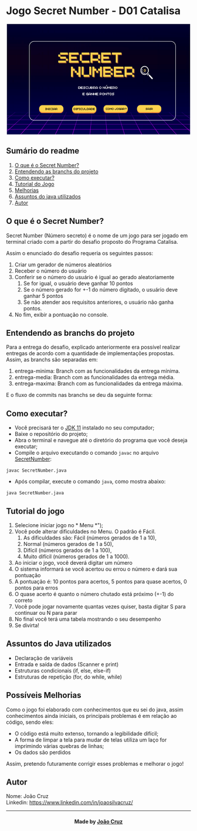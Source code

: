 # Jogo Secret Number - D01 Catalisa
<div align="center">
<img src="https://github.com/joaocruzzup/d01-secretnumber/blob/main/src/secretNumber.png" width="500" height="300" alt="Descrição da imagem">
</div>

## Sumário do readme

1. [O que é o Secret Number?](#em-qual-linguagem-é-feito-o-readmemd)
2. [Entendendo as branchs do projeto]()
3. [Como executar?](#criando-um-readme)
4. [Tutorial do Jogo](#como-escrever-em-markdown)
5. [Melhorias](#tabela-resumo-dos-principais-comandos)
6. [Assuntos do java utilizados](#assuntos-do-java-utilizados)
7. [Autor](#autor)

## O que é o Secret Number?

Secret Number (Número secreto) é o nome de um jogo para ser jogado em terminal criado com a partir do desafio proposto do Programa Catalisa.

Assim o enunciado do desafio requeria os seguintes passos:
1. Criar um gerador de números aleatórios
2. Receber o número do usuário
3. Conferir se o número do usuário é igual ao gerado aleatoriamente
   1. Se for igual, o usuário deve ganhar 10 pontos
   2. Se o número gerado for +-1 do número digitado, o usuário deve ganhar 5 pontos
   3. Se não atender aos requisitos anteriores, o usuário não ganha pontos.
4. No fim, exibir a pontuação no console.

## Entendendo as branchs do projeto

Para a entrega do desafio, explicado anteriormente era possível realizar entregas de acordo com a quantidade de implementações propostas. Assim, as branchs são separadas em:

1. entrega-minima: Branch com as funcionalidades da entrega mínima.
2. entrega-media: Branch com as funcionalidades da entrega média.
3. entrega-maxima: Branch com as funcionalidades da entrega máxima.

E o fluxo de commits nas branchs se deu da seguinte forma:

## Como executar?

- Você precisará ter o [JDK 11](https://www.oracle.com/java/technologies/downloads/#java11) instalado no seu computador;
- Baixe o repositório do projeto;
- Abra o terminal e navegue até o diretório do programa que você deseja executar;
- Compile o arquivo executando o comando `javac` no arquivo [SecretNumber](https://github.com/joaocruzzup/d01-secretnumber/blob/main/src/SecretNumber.java):
```
javac SecretNumber.java
```
- Após compilar, execute o comando `java`, como mostra abaixo:
```
java SecretNumber.java
```

## Tutorial do jogo

1. Selecione iniciar jogo no * Menu *");
2. Você pode alterar dificuldades no Menu. O padrão é Fácil.
   1. As dificuldades são: Fácil (números gerados de 1 a 10), 
   2. Normal (números gerados de 1 a 50), 
   3. Difícil (números gerados de 1 a 100), 
   4. Muito difícil (números gerados de 1 a 1000).
3. Ao iniciar o jogo, você deverá digitar um número
4. O sistema informará se você acertou ou errou o número e dará sua pontuação
5. A pontuação é: 10 pontos para acertos, 5 pontos para quase acertos, 0 pontos para erros
6. O quase acerto é quanto o número chutado está próximo (+-1) do correto
7. Você pode jogar novamente quantas vezes quiser, basta digitar S para continuar ou N para parar
8. No final você terá uma tabela mostrando o seu desempenho
9. Se divirta!

## Assuntos do Java utilizados

- Declaração de variáveis
- Entrada e saída de dados (Scanner e print)
- Estruturas condicionais (if, else, else-if)
- Estruturas de repetição (for, do while, while)

## Possíveis Melhorias 

Como o jogo foi elaborado com conhecimentos que eu sei do java, assim conhecimentos ainda iniciais, os principais problemas é em relação ao código, sendo eles:

- O código está muito extenso, tornando a legibilidade difícil;
- A forma de limpar a tela para mudar de telas utiliza um laço for imprimindo várias quebras de linhas;
- Os dados são perdidos

Assim, pretendo futuramente corrigir esses problemas e melhorar o jogo!



## Autor

Nome: João Cruz<br>Linkedin: https://www.linkedin.com/in/joaosilvacruz/

---

<h4 align=center>Made by <a href="https://github.com/joaocruzzup">João Cruz</a></h4>






